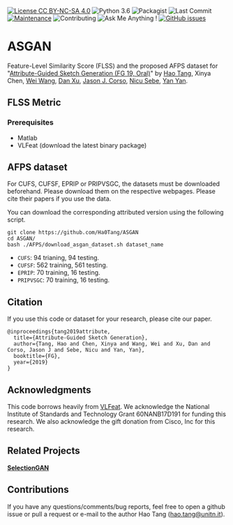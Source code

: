 [![License CC BY-NC-SA 4.0](https://img.shields.io/badge/license-CC4.0-blue.svg)](https://github.com/Ha0Tang/ASGAN/blob/master/LICENSE.md)
![Python 3.6](https://img.shields.io/badge/python-3.6-green.svg)
![Packagist](https://img.shields.io/badge/Pytorch-0.4.1-red.svg)
![Last Commit](https://img.shields.io/github/last-commit/Ha0Tang/ASGAN)
[![Maintenance](https://img.shields.io/badge/Maintained%3F-yes-blue.svg)](https://github.com/Ha0Tang/ASGAN/graphs/commit-activity)
![Contributing](https://img.shields.io/badge/contributions-welcome-red.svg?style=flat)
![Ask Me Anything !](https://img.shields.io/badge/Ask%20me-anything-1abc9c.svg)
[![GitHub issues](https://img.shields.io/github/issues/Naereen/StrapDown.js.svg)](https://GitHub.com/Ha0Tang/ASGAN/issues/)

# ASGAN
Feature-Level Similarity Score (FLSS) and the proposed AFPS dataset for "[Attribute-Guided Sketch Generation (FG 19, Oral)](https://arxiv.org/abs/1901.09774)" by [Hao Tang](http://disi.unitn.it/~hao.tang/), Xinya Chen, [Wei Wang](https://weiwangtrento.github.io/), [Dan Xu](http://www.robots.ox.ac.uk/~danxu/), [Jason J. Corso](http://web.eecs.umich.edu/~jjcorso/), [Nicu Sebe](http://disi.unitn.it/~sebe/), [Yan Yan](https://userweb.cs.txstate.edu/~y_y34/). 

## FLSS Metric

### Prerequisites
- Matlab
- VLFeat (download the latest binary package)

## AFPS dataset

For CUFS, CUFSF, EPRIP or PRIPVSGC, the datasets must be downloaded beforehand. Please download them on the respective webpages. Please cite their papers if you use the data. 

You can download the corresponding attributed version using the following script. 
```
git clone https://github.com/Ha0Tang/ASGAN
cd ASGAN/
bash ./AFPS/download_asgan_dataset.sh dataset_name
```

- `CUFS`: 94 trianing, 94 testing.
- `CUFSF`: 562 training, 561 testing.
- `EPRIP`: 70 training, 16 testing.
- `PRIPVSGC`: 70 training, 16 testing.


## Citation
If you use this code or dataset for your research, please cite our paper.

```
@inproceedings{tang2019attribute,
  title={Attribute-Guided Sketch Generation},
  author={Tang, Hao and Chen, Xinya and Wang, Wei and Xu, Dan and Corso, Jason J and Sebe, Nicu and Yan, Yan},
  booktitle={FG},
  year={2019}
}
```

## Acknowledgments
This code borrows heavily from [VLFeat](http://www.vlfeat.org/). We acknowledge the National Institute of Standards and Technology Grant 60NANB17D191 for
funding this research. We also acknowledge the gift donation from Cisco, Inc for this research.

## Related Projects

**[SelectionGAN](https://github.com/Ha0Tang/SelectionGAN)**

## Contributions
If you have any questions/comments/bug reports, feel free to open a github issue or pull a request or e-mail to the author Hao Tang ([hao.tang@unitn.it](hao.tang@unitn.it)).
